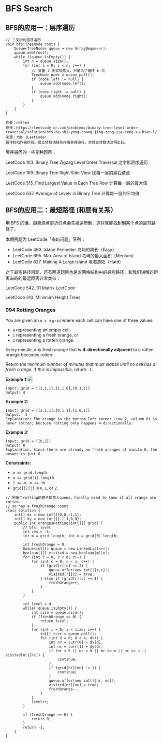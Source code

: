 # BFS Search

## BFS**的应用一：层序遍历**

```
// 二叉树的层序遍历
void bfs(TreeNode root) {
    Queue<TreeNode> queue = new ArrayDeque<>();
    queue.add(root);
    while (!queue.isEmpty()) {
        int n = queue.size();
        for (int i = 0; i < n; i++) { 
            // 变量 i 无实际意义，只是为了循环 n 次
            TreeNode node = queue.poll();
            if (node.left != null) {
                queue.add(node.left);
            }
            if (node.right != null) {
                queue.add(node.right);
            }
        }
    }
}

作者：nettee
链接：https://leetcode-cn.com/problems/binary-tree-level-order-traversal/solution/bfs-de-shi-yong-chang-jing-zong-jie-ceng-xu-bian-l/
来源：力扣（LeetCode）
著作权归作者所有。商业转载请联系作者获得授权，非商业转载请注明出处。
```

层序遍历的一些变种题目：

LeetCode 103. Binary Tree Zigzag Level Order Traversal 之字形层序遍历&#x20;

LeetCode 199. Binary Tree Right Side View 找每一层的最右结点&#x20;

LeetCode 515. Find Largest Value in Each Tree Row 计算每一层的最大值&#x20;

LeetCode 637. Average of Levels in Binary Tree 计算每一层的平均值

## **BFS的应用二：最短路径 (和层有关系）**

用 BFS 的话，距离源点更近的点会先被遍历到，这样就能找到到某个点的最短路径了。

本期例题为 LeetCode「岛屿问题」系列：

* LeetCode 463. Island Perimeter 岛屿的周长（Easy）
* LeetCode 695. Max Area of Island 岛屿的最大面积（Medium）
* LeetCode 827. Making A Large Island 填海造陆（Hard）

对于最短路径问题，还有两道题目也是求网格结构中的最短路径，和我们讲解的距离岛屿的最远距离非常类似：

LeetCode 542. 01 Matrix LeetCode&#x20;

LeetCode 310. Minimum Height Trees

### 994 Rotting Oranges

You are given an `m x n` `grid` where each cell can have one of three values:

* `0` representing an empty cell,
* `1` representing a fresh orange, or
* `2` representing a rotten orange.

Every minute, any fresh orange that is **4-directionally adjacent** to a rotten orange becomes rotten.

Return _the minimum number of minutes that must elapse until no cell has a fresh orange_. If _this is impossible, return_ `-1`.

**Example 1:**![](https://assets.leetcode.com/uploads/2019/02/16/oranges.png)

```
Input: grid = [[2,1,1],[1,1,0],[0,1,1]]
Output: 4
```

**Example 2:**

```
Input: grid = [[2,1,1],[0,1,1],[1,0,1]]
Output: -1
Explanation: The orange in the bottom left corner (row 2, column 0) is never rotten, because rotting only happens 4-directionally.
```

**Example 3:**

```
Input: grid = [[0,2]]
Output: 0
Explanation: Since there are already no fresh oranges at minute 0, the answer is just 0.
```

**Constraints:**

* `m == grid.length`
* `n == grid[i].length`
* `1 <= m, n <= 10`
* `grid[i][j]` is `0`, `1`, or `2`.

```
// 把每个rotting的橙子都放入queue，finally need to know if all orange are rotted. 
// so has a freshOrange count
class Solution {
    int[] dx = new int[]{0,0,-1,1};
    int[] dy = new int[]{-1,1,0,0};
    public int orangesRotting(int[][] grid) {
        // bfs, level
        int res = -1;
        int m = grid.length; int n = grid[0].length;
        
        int freshOrange = 0;
        Queue<int[]> queue = new LinkedList<>();
        boolean[][] visited = new boolean[m][n];
        for (int r = 0; r < m; r++) {
            for (int c = 0; c < n; c++) {
                if (grid[r][c] == 2) {
                    queue.offer(new int[]{r,c});
                    visited[r][c] = true;
                } else if (grid[r][c] == 1) {
                    freshOrange++;
                }
            }
        }
        
        int level = 0;
        while(!queue.isEmpty()) {
            int size = queue.size();
            if (freshOrange == 0) {
                return level;
            }
            for (int i = 0; i < size; i++) {
                int[] curr = queue.poll();
                for (int d = 0; d < 4; d++) {
                    int nr = curr[0] + dx[d];
                    int nc = curr[1] + dy[d];
                    if (nr < 0 || nc < 0 || nr >= m || nc >= n || visited[nr][nc]) {
                        continue;
                    }
                    if (grid[nr][nc] != 1) {
                        continue;
                    }
                    queue.offer(new int[]{nr, nc});
                    visited[nr][nc] = true;
                    freshOrange--;
                }
            }
            level++;
        }
         
        if (freshOrange == 0) {
            return 0;
        }
        return -1;
    }
}
```

##
